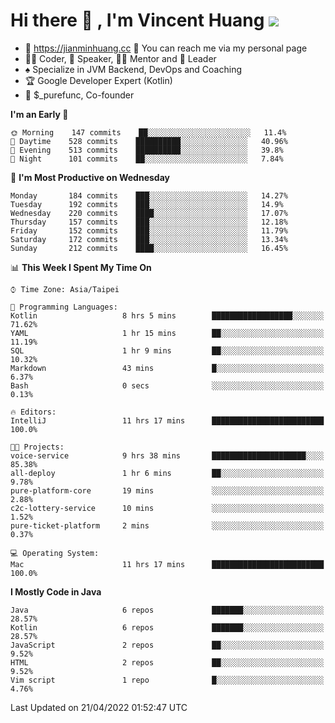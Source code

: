 # Hi there 👋 , I'm Vincent Huang ![](https://komarev.com/ghpvc/?username=Jian-Min-Huang)
- 💎 https://jianminhuang.cc 🙋 You can reach me via my personal page
- 👨‍💻 Coder, 🎤 Speaker, 👨‍🏫 Mentor and 🚀 Leader
- ♠️ Specialize in JVM Backend, DevOps and Coaching
- 🏆 Google Developer Expert (Kotlin)
- 💼 $_purefunc, Co-founder

<!--START_SECTION:waka-->
**I'm an Early 🐤** 

```text
🌞 Morning    147 commits    ██░░░░░░░░░░░░░░░░░░░░░░░   11.4% 
🌆 Daytime    528 commits    ██████████░░░░░░░░░░░░░░░   40.96% 
🌃 Evening    513 commits    ██████████░░░░░░░░░░░░░░░   39.8% 
🌙 Night      101 commits    ██░░░░░░░░░░░░░░░░░░░░░░░   7.84%

```
📅 **I'm Most Productive on Wednesday** 

```text
Monday       184 commits    ███░░░░░░░░░░░░░░░░░░░░░░   14.27% 
Tuesday      192 commits    ███░░░░░░░░░░░░░░░░░░░░░░   14.9% 
Wednesday    220 commits    ████░░░░░░░░░░░░░░░░░░░░░   17.07% 
Thursday     157 commits    ███░░░░░░░░░░░░░░░░░░░░░░   12.18% 
Friday       152 commits    ███░░░░░░░░░░░░░░░░░░░░░░   11.79% 
Saturday     172 commits    ███░░░░░░░░░░░░░░░░░░░░░░   13.34% 
Sunday       212 commits    ████░░░░░░░░░░░░░░░░░░░░░   16.45%

```


📊 **This Week I Spent My Time On** 

```text
⌚︎ Time Zone: Asia/Taipei

💬 Programming Languages: 
Kotlin                   8 hrs 5 mins        ██████████████████░░░░░░░   71.62% 
YAML                     1 hr 15 mins        ██░░░░░░░░░░░░░░░░░░░░░░░   11.19% 
SQL                      1 hr 9 mins         ██░░░░░░░░░░░░░░░░░░░░░░░   10.32% 
Markdown                 43 mins             █░░░░░░░░░░░░░░░░░░░░░░░░   6.37% 
Bash                     0 secs              ░░░░░░░░░░░░░░░░░░░░░░░░░   0.13%

🔥 Editors: 
IntelliJ                 11 hrs 17 mins      █████████████████████████   100.0%

🐱‍💻 Projects: 
voice-service            9 hrs 38 mins       █████████████████████░░░░   85.38% 
all-deploy               1 hr 6 mins         ██░░░░░░░░░░░░░░░░░░░░░░░   9.78% 
pure-platform-core       19 mins             ░░░░░░░░░░░░░░░░░░░░░░░░░   2.88% 
c2c-lottery-service      10 mins             ░░░░░░░░░░░░░░░░░░░░░░░░░   1.52% 
pure-ticket-platform     2 mins              ░░░░░░░░░░░░░░░░░░░░░░░░░   0.37%

💻 Operating System: 
Mac                      11 hrs 17 mins      █████████████████████████   100.0%

```

**I Mostly Code in Java** 

```text
Java                     6 repos             ███████░░░░░░░░░░░░░░░░░░   28.57% 
Kotlin                   6 repos             ███████░░░░░░░░░░░░░░░░░░   28.57% 
JavaScript               2 repos             ██░░░░░░░░░░░░░░░░░░░░░░░   9.52% 
HTML                     2 repos             ██░░░░░░░░░░░░░░░░░░░░░░░   9.52% 
Vim script               1 repo              █░░░░░░░░░░░░░░░░░░░░░░░░   4.76%

```



 Last Updated on 21/04/2022 01:52:47 UTC
<!--END_SECTION:waka-->
